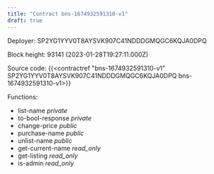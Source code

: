```yaml
---
title: "Contract bns-1674932591310-v1"
draft: true
---
```

Deployer: SP2YG1YYV0T8AYSVK907C41NDDDGMQGC6KQJA0DPQ


 



Block height: 93141 (2023-01-28T19:27:11.000Z)

Source code: {{<contractref "bns-1674932591310-v1" SP2YG1YYV0T8AYSVK907C41NDDDGMQGC6KQJA0DPQ bns-1674932591310-v1>}}

Functions:

* list-name _private_
* to-bool-response _private_
* change-price _public_
* purchase-name _public_
* unlist-name _public_
* get-current-name _read_only_
* get-listing _read_only_
* is-admin _read_only_
